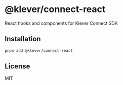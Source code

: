 # @klever/connect-react

React hooks and components for Klever Connect SDK

## Installation

```bash
pnpm add @klever/connect-react
```

## License

MIT
